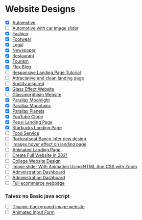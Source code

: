 # Website Designs

- [x] [Automotive](./automotive-design)
- [ ] [Automotive with car image slider](https://www.youtube.com/watch?v=DG_8z5FPsi8)
- [x] [Fashion](./fashion-design)
- [x] [Footwear](./footwear-design)
- [x] [Legal](./legal-design)
- [x] [Newspaper](./newspaper-design)
- [x] [Restaurant](./restaurant-design)
- [x] [Tourism](./tourism-design)
- [x] [Flex Blog](./flex-blog)
- [ ] [Responsive Landing Page Tutorial](https://www.youtube.com/watch?v=K8BigvW7sZU)
- [ ] [Attractative and clean landing page](https://www.youtube.com/watch?v=zmun7JzWGPEs)
- [ ] [Spotify inspired](https://www.youtube.com/watch?v=RZ-Oe4_Ew7g)
- [x] [Glass Effect Website](./glass-design-01)
- [ ] [Glassmorphism Website](https://www.youtube.com/watch?v=zSg4_d6Qhzc)
- [x] [Parallax Moonlight](./moolight-parallax-design)
- [x] [Parallax Mountains](./mountains-parallax-design)
- [x] [Parallax Planets](./planets-parallax-design)
- [x] [YouTube Clone](https://www.youtube.com/watch?v=rhPSo4_Tgi0)
- [x] [Pepsi Landing Page](https://www.youtube.com/watch?v=s_z5laE4KTw)
- [x] [Starbucks Landing Page](https://www.youtube.com/watch?v=91Q6RvKvd7o)
- [ ] [Food Service](https://www.youtube.com/watch?v=ac5nmWOkBEY)
- [ ] [Rockeatseat Banco Inter new design]()
- [ ] [Images hover effect on landing page](https://www.youtube.com/watch?v=Oa9LTDR9ugU)
- [ ] [Animated Landing Page](https://www.youtube.com/watch?v=qXXknB5bePU)
- [ ] [Create Full Website In 2021](https://www.youtube.com/watch?v=E38kxkgrEPY)
- [ ] [College Website Design](https://www.youtube.com/watch?v=oYRda7UtuhA&t=0s)
- [ ] [Image slider With Animation Using HTML And CSS with Zoom](https://www.youtube.com/watch?v=REOOucJcMU8)
- [ ] [Administration Dashboard](https://www.youtube.com/watch?v=OJEQaVT45XA)
- [ ] [Administration Dashboard](https://www.youtube.com/watch?v=3FJgGw_ESEc)
- [ ] [Full ecommerce webpage](https://www.youtube.com/watch?v=z7I38dXlrUs)

### Talvez no Basic java script
- [ ] [Dinamic background image website](https://www.youtube.com/watch?v=wYuQM7__D1M)
- [ ] [Animated Input Form](https://www.youtube.com/watch?v=T76bbMVMX6M)
